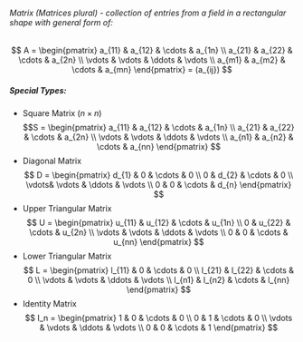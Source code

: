 ###### Matrix (Matrices plural) - collection of entries from a field in a rectangular shape with general form of:
 $$
A = \begin{pmatrix}
a_{11} & a_{12} & \cdots & a_{1n} \\
a_{21} & a_{22} & \cdots & a_{2n} \\
\vdots & \vdots & \ddots & \vdots \\
a_{m1} & a_{m2} & \cdots & a_{mn}
\end{pmatrix} = (a_{ij})
$$
##### Special Types:

- Square Matrix ($n\times n$) $$S = \begin{pmatrix}
a_{11} & a_{12} & \cdots & a_{1n} \\
a_{21} & a_{22} & \cdots & a_{2n} \\
\vdots & \vdots & \ddots & \vdots \\
a_{n1} & a_{n2} & \cdots & a_{nn}
\end{pmatrix}
$$
- Diagonal Matrix $$
D = \begin{pmatrix}
d_{1} & 0      & \cdots & 0      \\
0     & d_{2}  & \cdots & 0      \\
\vdots& \vdots & \ddots & \vdots \\
0     & 0      & \cdots & d_{n}
\end{pmatrix}
$$
- Upper Triangular Matrix $$
U = \begin{pmatrix}
u_{11} & u_{12} & \cdots & u_{1n} \\
0      & u_{22} & \cdots & u_{2n} \\
\vdots & \vdots & \ddots & \vdots \\
0      & 0      & \cdots & u_{nn}
\end{pmatrix}
$$
- Lower Triangular Matrix $$
L = \begin{pmatrix}
l_{11} & 0      & \cdots & 0 \\
l_{21} & l_{22} & \cdots & 0 \\
\vdots & \vdots & \ddots & \vdots \\
l_{n1} & l_{n2} & \cdots & l_{nn}
\end{pmatrix}
$$
- Identity Matrix $$
I_n = \begin{pmatrix}
1 & 0 & \cdots & 0 \\
0 & 1 & \cdots & 0 \\
\vdots & \vdots & \ddots & \vdots \\
0 & 0 & \cdots & 1
\end{pmatrix}
$$
